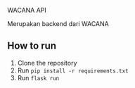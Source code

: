 WACANA API

Merupakan backend dari WACANA

## How to run
1. Clone the repository
2. Run `pip install -r requirements.txt`
3. Run `flask run`